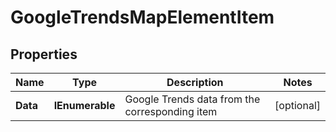 # GoogleTrendsMapElementItem


## Properties

| Name | Type | Description | Notes |
|------------ | ------------- | ------------- | -------------|
**Data** | **IEnumerable<TrendsMapDataInfo>** | Google Trends data from the corresponding item |[optional]|